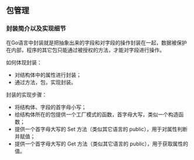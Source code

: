 ## 包管理


### 封装简介以及实现细节
在Go语言中封装就是把抽象出来的字段和对字段的操作封装在一起，数据被保护在内部，程序的其它包只能通过被授权的方法，才能对字段进行操作。

如何体现封装：
- 对结构体中的属性进行封装；
- 通过方法，包，实现封装。

封装的实现步骤：
- 将结构体、字段的首字母小写；
- 给结构体所在的包提供一个工厂模式的函数，首字母大写，类似一个构造函数；
- 提供一个首字母大写的 Set 方法（类似其它语言的 public），用于对属性判断并赋值；
- 提供一个首字母大写的 Get 方法（类似其它语言的 public），用于获取属性的值。
